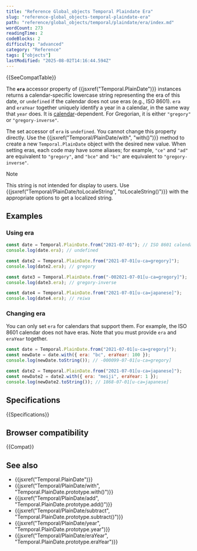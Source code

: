 ```yaml
---
title: "Reference Global_objects Temporal Plaindate Era"
slug: "reference-global_objects-temporal-plaindate-era"
path: "reference/global_objects/temporal/plaindate/era/index.md"
wordCount: 273
readingTime: 2
codeBlocks: 2
difficulty: "advanced"
category: "Reference"
tags: ["objects"]
lastModified: "2025-08-02T14:16:44.594Z"
---
```



{{SeeCompatTable}}

The **`era`** accessor property of {{jsxref("Temporal.PlainDate")}} instances returns a calendar-specific lowercase string representing the era of this date, or `undefined` if the calendar does not use eras (e.g., ISO 8601). `era` and `eraYear` together uniquely identify a year in a calendar, in the same way that `year` does. It is [calendar](/en-US/docs/Web/JavaScript/Reference/Global_Objects/Temporal#calendars)-dependent. For Gregorian, it is either `"gregory"` or `"gregory-inverse"`.

The set accessor of `era` is `undefined`. You cannot change this property directly. Use the {{jsxref("Temporal/PlainDate/with", "with()")}} method to create a new `Temporal.PlainDate` object with the desired new value. When setting eras, each code may have some aliases; for example, `"ce"` and `"ad"` are equivalent to `"gregory"`, and `"bce"` and `"bc"` are equivalent to `"gregory-inverse"`.

> [!NOTE]
> This string is not intended for display to users. Use {{jsxref("Temporal/PlainDate/toLocaleString", "toLocaleString()")}} with the appropriate options to get a localized string.

## Examples

### Using era

```js
const date = Temporal.PlainDate.from("2021-07-01"); // ISO 8601 calendar
console.log(date.era); // undefined

const date2 = Temporal.PlainDate.from("2021-07-01[u-ca=gregory]");
console.log(date2.era); // gregory

const date3 = Temporal.PlainDate.from("-002021-07-01[u-ca=gregory]");
console.log(date3.era); // gregory-inverse

const date4 = Temporal.PlainDate.from("2021-07-01[u-ca=japanese]");
console.log(date4.era); // reiwa
```

### Changing era

You can only set `era` for calendars that support them. For example, the ISO 8601 calendar does not have eras. Note that you must provide `era` and `eraYear` together.

```js
const date = Temporal.PlainDate.from("2021-07-01[u-ca=gregory]");
const newDate = date.with({ era: "bc", eraYear: 100 });
console.log(newDate.toString()); // -000099-07-01[u-ca=gregory]

const date2 = Temporal.PlainDate.from("2021-07-01[u-ca=japanese]");
const newDate2 = date2.with({ era: "meiji", eraYear: 1 });
console.log(newDate2.toString()); // 1868-07-01[u-ca=japanese]
```

## Specifications

{{Specifications}}

## Browser compatibility

{{Compat}}

## See also

- {{jsxref("Temporal.PlainDate")}}
- {{jsxref("Temporal/PlainDate/with", "Temporal.PlainDate.prototype.with()")}}
- {{jsxref("Temporal/PlainDate/add", "Temporal.PlainDate.prototype.add()")}}
- {{jsxref("Temporal/PlainDate/subtract", "Temporal.PlainDate.prototype.subtract()")}}
- {{jsxref("Temporal/PlainDate/year", "Temporal.PlainDate.prototype.year")}}
- {{jsxref("Temporal/PlainDate/eraYear", "Temporal.PlainDate.prototype.eraYear")}}
